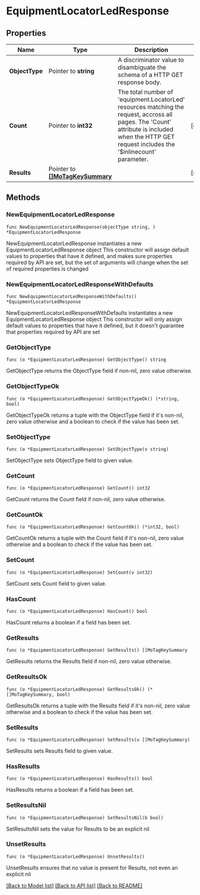 # EquipmentLocatorLedResponse

## Properties

Name | Type | Description | Notes
------------ | ------------- | ------------- | -------------
**ObjectType** | Pointer to **string** | A discriminator value to disambiguate the schema of a HTTP GET response body. | 
**Count** | Pointer to **int32** | The total number of &#39;equipment.LocatorLed&#39; resources matching the request, accross all pages. The &#39;Count&#39; attribute is included when the HTTP GET request includes the &#39;$inlinecount&#39; parameter. | [optional] 
**Results** | Pointer to [**[]MoTagKeySummary**](MoTagKeySummary.md) |  | [optional] 

## Methods

### NewEquipmentLocatorLedResponse

`func NewEquipmentLocatorLedResponse(objectType string, ) *EquipmentLocatorLedResponse`

NewEquipmentLocatorLedResponse instantiates a new EquipmentLocatorLedResponse object
This constructor will assign default values to properties that have it defined,
and makes sure properties required by API are set, but the set of arguments
will change when the set of required properties is changed

### NewEquipmentLocatorLedResponseWithDefaults

`func NewEquipmentLocatorLedResponseWithDefaults() *EquipmentLocatorLedResponse`

NewEquipmentLocatorLedResponseWithDefaults instantiates a new EquipmentLocatorLedResponse object
This constructor will only assign default values to properties that have it defined,
but it doesn't guarantee that properties required by API are set

### GetObjectType

`func (o *EquipmentLocatorLedResponse) GetObjectType() string`

GetObjectType returns the ObjectType field if non-nil, zero value otherwise.

### GetObjectTypeOk

`func (o *EquipmentLocatorLedResponse) GetObjectTypeOk() (*string, bool)`

GetObjectTypeOk returns a tuple with the ObjectType field if it's non-nil, zero value otherwise
and a boolean to check if the value has been set.

### SetObjectType

`func (o *EquipmentLocatorLedResponse) SetObjectType(v string)`

SetObjectType sets ObjectType field to given value.


### GetCount

`func (o *EquipmentLocatorLedResponse) GetCount() int32`

GetCount returns the Count field if non-nil, zero value otherwise.

### GetCountOk

`func (o *EquipmentLocatorLedResponse) GetCountOk() (*int32, bool)`

GetCountOk returns a tuple with the Count field if it's non-nil, zero value otherwise
and a boolean to check if the value has been set.

### SetCount

`func (o *EquipmentLocatorLedResponse) SetCount(v int32)`

SetCount sets Count field to given value.

### HasCount

`func (o *EquipmentLocatorLedResponse) HasCount() bool`

HasCount returns a boolean if a field has been set.

### GetResults

`func (o *EquipmentLocatorLedResponse) GetResults() []MoTagKeySummary`

GetResults returns the Results field if non-nil, zero value otherwise.

### GetResultsOk

`func (o *EquipmentLocatorLedResponse) GetResultsOk() (*[]MoTagKeySummary, bool)`

GetResultsOk returns a tuple with the Results field if it's non-nil, zero value otherwise
and a boolean to check if the value has been set.

### SetResults

`func (o *EquipmentLocatorLedResponse) SetResults(v []MoTagKeySummary)`

SetResults sets Results field to given value.

### HasResults

`func (o *EquipmentLocatorLedResponse) HasResults() bool`

HasResults returns a boolean if a field has been set.

### SetResultsNil

`func (o *EquipmentLocatorLedResponse) SetResultsNil(b bool)`

 SetResultsNil sets the value for Results to be an explicit nil

### UnsetResults
`func (o *EquipmentLocatorLedResponse) UnsetResults()`

UnsetResults ensures that no value is present for Results, not even an explicit nil

[[Back to Model list]](../README.md#documentation-for-models) [[Back to API list]](../README.md#documentation-for-api-endpoints) [[Back to README]](../README.md)


